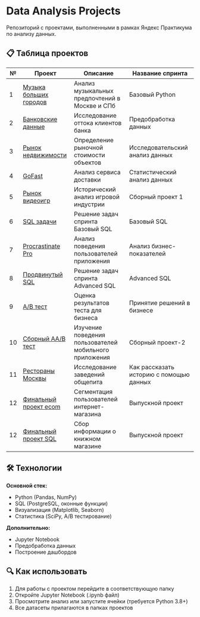 # Data Analysis Projects

Репозиторий с проектами, выполненными в рамках Яндекс Практикума по анализу данных.

## 📋 Таблица проектов

| № | Проект                                       | Описание                                               | Название спринта                        |
|---|----------------------------------------------|--------------------------------------------------------|-----------------------------------------|
| 1 | [Музыка больших городов ](big_cities_music/) | Анализ музыкальных предпочтений в Москве и СПб         | Базовый Python                          |
| 2 | [Банковские данные](bank_data/)              | Исследование оттока клиентов банка                     | Предобработка данных                    |
| 3 | [Рынок недвижимости](real_estate/)           | Определение рыночной стоимости объектов                | Исследовательский анализ данных         |
| 4 | [GoFast](go_fast/)                           | Анализ сервиса доставки                                | Статистический анализ данных            |
| 5 | [Рынок видеоигр ](video_games/)              | Исторический анализ игровой индустрии                  | Сборный проект 1                        |
| 6 | [SQL задачи ](sql/)                          | Решение задач спринта Базовый SQL                      | Базовый SQL                             |
| 7 | [Procrastinate Pro](procrastinate_pro/)      | Анализ поведения пользователей приложения              | Анализ бизнес-показателей               |
| 8 | [Продвинутый SQL](advanced_sql/)             | Решение задач спринта Advanced SQL                     | Advanced SQL                            |
| 9 | [A/B тест](ab_test/)                         | Оценка результатов теста для бизнеса                   | Принятие решений в бизнесе              |
| 10 | [Сборный AA/B тест](aab-test/)               | Изучение поведения пользователей мобильного приложения | Сборный проект-2                        |
| 11 | [Рестораны Москвы](moscow_restaurants/)      | Исследование заведений общепита                        | Как рассказать историю с помощью данных |
| 12 | [Финальный проект ecom](ecom_final/)         | Сегментация пользователей интернет-магазина            | Выпускной проект                       |
| 12 | [Финальный проект SQL](sql-final/)           | Сбор информации о книжном магазине                     | Выпускной проект                       |
## 🛠 Технологии

**Основной стек:**
- Python (Pandas, NumPy)
- SQL (PostgreSQL, оконные функции)
- Визуализация (Matplotlib, Seaborn)
- Статистика (SciPy, A/B тестирование)

**Дополнительно:**
- Jupyter Notebook
- Предобработка данных
- Построение дашбордов

## 🔍 Как использовать

1. Для работы с проектом перейдите в соответствующую папку
2. Откройте Jupyter Notebook (.ipynb файл)
3. Просмотрите анализ или запустите ячейки (требуется Python 3.8+)
4. Все датасеты прилагаются в папках проектов